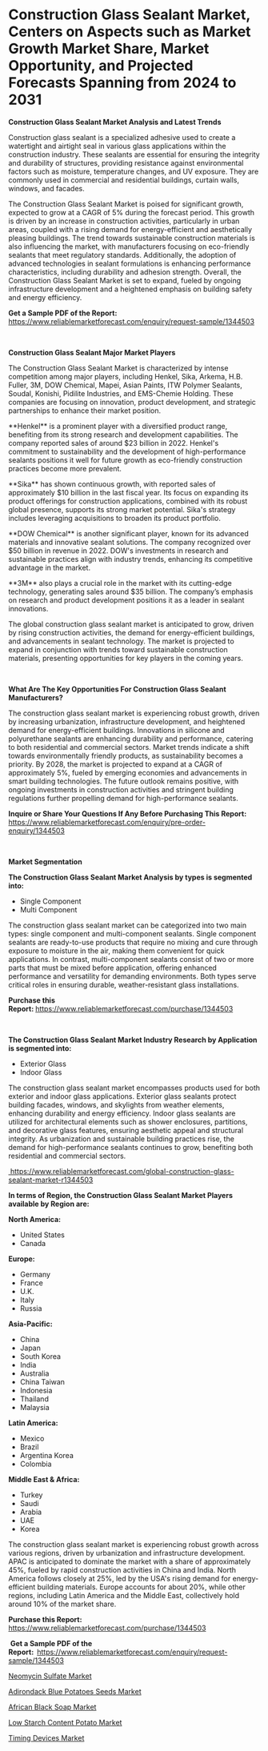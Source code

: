 <p><h1>Construction Glass Sealant Market, Centers on Aspects such as Market Growth Market Share, Market Opportunity, and Projected Forecasts Spanning from 2024 to 2031</h1></p><p><strong>Construction Glass Sealant Market Analysis and Latest Trends</strong></p>
<p><p>Construction glass sealant is a specialized adhesive used to create a watertight and airtight seal in various glass applications within the construction industry. These sealants are essential for ensuring the integrity and durability of structures, providing resistance against environmental factors such as moisture, temperature changes, and UV exposure. They are commonly used in commercial and residential buildings, curtain walls, windows, and facades.</p><p>The Construction Glass Sealant Market is poised for significant growth, expected to grow at a CAGR of 5% during the forecast period. This growth is driven by an increase in construction activities, particularly in urban areas, coupled with a rising demand for energy-efficient and aesthetically pleasing buildings. The trend towards sustainable construction materials is also influencing the market, with manufacturers focusing on eco-friendly sealants that meet regulatory standards. Additionally, the adoption of advanced technologies in sealant formulations is enhancing performance characteristics, including durability and adhesion strength. Overall, the Construction Glass Sealant Market is set to expand, fueled by ongoing infrastructure development and a heightened emphasis on building safety and energy efficiency.</p></p>
<p><strong>Get a Sample PDF of the Report:&nbsp;</strong> <a href="https://www.reliablemarketforecast.com/enquiry/request-sample/1344503?utm_campaign=1144&utm_medium=2&utm_source=Github&utm_content=ia&utm_term=30092024&utm_id=construction-glass-sealant">https://www.reliablemarketforecast.com/enquiry/request-sample/1344503</a></p>
<p>&nbsp;</p>
<p><strong>Construction Glass Sealant Major Market Players</strong></p>
<p><p>The Construction Glass Sealant Market is characterized by intense competition among major players, including Henkel, Sika, Arkema, H.B. Fuller, 3M, DOW Chemical, Mapei, Asian Paints, ITW Polymer Sealants, Soudal, Konishi, Pidilite Industries, and EMS-Chemie Holding. These companies are focusing on innovation, product development, and strategic partnerships to enhance their market position.</p><p>**Henkel** is a prominent player with a diversified product range, benefiting from its strong research and development capabilities. The company reported sales of around $23 billion in 2022. Henkel's commitment to sustainability and the development of high-performance sealants positions it well for future growth as eco-friendly construction practices become more prevalent.</p><p>**Sika** has shown continuous growth, with reported sales of approximately $10 billion in the last fiscal year. Its focus on expanding its product offerings for construction applications, combined with its robust global presence, supports its strong market potential. Sika's strategy includes leveraging acquisitions to broaden its product portfolio.</p><p>**DOW Chemical** is another significant player, known for its advanced materials and innovative sealant solutions. The company recognized over $50 billion in revenue in 2022. DOW's investments in research and sustainable practices align with industry trends, enhancing its competitive advantage in the market.</p><p>**3M** also plays a crucial role in the market with its cutting-edge technology, generating sales around $35 billion. The company’s emphasis on research and product development positions it as a leader in sealant innovations.</p><p>The global construction glass sealant market is anticipated to grow, driven by rising construction activities, the demand for energy-efficient buildings, and advancements in sealant technology. The market is projected to expand in conjunction with trends toward sustainable construction materials, presenting opportunities for key players in the coming years.</p></p>
<p>&nbsp;</p>
<p><strong>What Are The Key Opportunities For Construction Glass Sealant Manufacturers?</strong></p>
<p><p>The construction glass sealant market is experiencing robust growth, driven by increasing urbanization, infrastructure development, and heightened demand for energy-efficient buildings. Innovations in silicone and polyurethane sealants are enhancing durability and performance, catering to both residential and commercial sectors. Market trends indicate a shift towards environmentally friendly products, as sustainability becomes a priority. By 2028, the market is projected to expand at a CAGR of approximately 5%, fueled by emerging economies and advancements in smart building technologies. The future outlook remains positive, with ongoing investments in construction activities and stringent building regulations further propelling demand for high-performance sealants.</p></p>
<p><strong>Inquire or Share Your Questions If Any Before Purchasing This Report:</strong> <a href="https://www.reliablemarketforecast.com/enquiry/pre-order-enquiry/1344503?utm_campaign=1144&utm_medium=2&utm_source=Github&utm_content=ia&utm_term=30092024&utm_id=construction-glass-sealant">https://www.reliablemarketforecast.com/enquiry/pre-order-enquiry/1344503</a></p>
<p>&nbsp;</p>
<p><strong>Market Segmentation</strong></p>
<p><strong>The Construction Glass Sealant Market Analysis by types is segmented into:</strong></p>
<p><ul><li>Single Component</li><li>Multi Component</li></ul></p>
<p><p>The construction glass sealant market can be categorized into two main types: single component and multi-component sealants. Single component sealants are ready-to-use products that require no mixing and cure through exposure to moisture in the air, making them convenient for quick applications. In contrast, multi-component sealants consist of two or more parts that must be mixed before application, offering enhanced performance and versatility for demanding environments. Both types serve critical roles in ensuring durable, weather-resistant glass installations.</p></p>
<p><strong>Purchase this Report:&nbsp;</strong><a href="https://www.reliablemarketforecast.com/purchase/1344503?utm_campaign=1144&utm_medium=2&utm_source=Github&utm_content=ia&utm_term=30092024&utm_id=construction-glass-sealant">https://www.reliablemarketforecast.com/purchase/1344503</a></p>
<p>&nbsp;</p>
<p><strong>The Construction Glass Sealant Market Industry Research by Application is segmented into:</strong></p>
<p><ul><li>Exterior Glass</li><li>Indoor Glass</li></ul></p>
<p><p>The construction glass sealant market encompasses products used for both exterior and indoor glass applications. Exterior glass sealants protect building facades, windows, and skylights from weather elements, enhancing durability and energy efficiency. Indoor glass sealants are utilized for architectural elements such as shower enclosures, partitions, and decorative glass features, ensuring aesthetic appeal and structural integrity. As urbanization and sustainable building practices rise, the demand for high-performance sealants continues to grow, benefiting both residential and commercial sectors.</p></p>
<p><a href="https://www.reliablemarketforecast.com/global-construction-glass-sealant-market-r1344503?utm_campaign=1144&utm_medium=2&utm_source=Github&utm_content=ia&utm_term=30092024&utm_id=construction-glass-sealant">&nbsp;https://www.reliablemarketforecast.com/global-construction-glass-sealant-market-r1344503</a></p>
<p><strong>In terms of Region, the Construction Glass Sealant Market Players available by Region are:</strong></p>
<p>
    <p> <strong> North America: </strong>
        <ul>
            <li>United States</li>
            <li>Canada</li>
        </ul>
        </p> 
    <p> <strong> Europe: </strong>
        <ul>
            <li>Germany</li>
            <li>France</li>
            <li>U.K.</li>
            <li>Italy</li>
            <li>Russia</li>
        </ul>
        </p> 
    <p> <strong> Asia-Pacific: </strong>
        <ul>
            <li>China</li>
            <li>Japan</li>
            <li>South Korea</li>
            <li>India</li>
            <li>Australia</li>
            <li>China Taiwan</li>
            <li>Indonesia</li>
            <li>Thailand</li>
            <li>Malaysia</li>
        </ul>
        </p> 
    <p> <strong> Latin America: </strong>
        <ul>
            <li>Mexico</li>
            <li>Brazil</li>
            <li>Argentina Korea</li>
            <li>Colombia</li>
        </ul>
        </p> 
    <p> <strong> Middle East & Africa: </strong>
        <ul>
            <li>Turkey</li>
            <li>Saudi</li>
            <li>Arabia</li>
            <li>UAE</li>
            <li>Korea</li>
        </ul>
    </p>
    </p>
<p><p>The construction glass sealant market is experiencing robust growth across various regions, driven by urbanization and infrastructure development. APAC is anticipated to dominate the market with a share of approximately 45%, fueled by rapid construction activities in China and India. North America follows closely at 25%, led by the USA's rising demand for energy-efficient building materials. Europe accounts for about 20%, while other regions, including Latin America and the Middle East, collectively hold around 10% of the market share.</p></p>
<p><strong>Purchase this Report: </strong><a href="https://www.reliablemarketforecast.com/purchase/1344503?utm_campaign=1144&utm_medium=2&utm_source=Github&utm_content=ia&utm_term=30092024&utm_id=construction-glass-sealant">https://www.reliablemarketforecast.com/purchase/1344503</a></p>
<p>&nbsp;<strong>Get a Sample PDF of the Report:&nbsp;&nbsp;</strong><a href="https://www.reliablemarketforecast.com/enquiry/request-sample/1344503?utm_campaign=1144&utm_medium=2&utm_source=Github&utm_content=ia&utm_term=30092024&utm_id=construction-glass-sealant">https://www.reliablemarketforecast.com/enquiry/request-sample/1344503</a></p>
<p><strong></strong></p>
<p><p><a href="https://www.linkedin.com/pulse/what-innovations-market-trends-shaping-neomycin-sulfate-iipcf?utm_campaign=1144&utm_medium=2&utm_source=Github&utm_content=ia&utm_term=30092024&utm_id=construction-glass-sealant">Neomycin Sulfate Market</a></p><p><a href="https://github.com/florindahutky/Market-Research-Report-List-1/blob/main/adirondack-blue-potatoes-seeds-market.md?utm_campaign=1144&utm_medium=2&utm_source=Github&utm_content=ia&utm_term=30092024&utm_id=construction-glass-sealant">Adirondack Blue Potatoes Seeds Market</a></p><p><a href="https://www.linkedin.com/pulse/mapping-african-black-soap-market-trends-challenges-breakthroughs-wypzf?utm_campaign=1144&utm_medium=2&utm_source=Github&utm_content=ia&utm_term=30092024&utm_id=construction-glass-sealant">African Black Soap Market</a></p><p><a href="https://github.com/Angelapatterson584/Market-Research-Report-List-1/blob/main/low-starch-content-potato-market.md?utm_campaign=1144&utm_medium=2&utm_source=Github&utm_content=ia&utm_term=30092024&utm_id=construction-glass-sealant">Low Starch Content Potato Market</a></p><p><a href="https://issuu.com/reportprime-2/docs/timing-devices-market-size-2030.ppt_26d1905c0ba51a?utm_campaign=1144&utm_medium=2&utm_source=Github&utm_content=ia&utm_term=30092024&utm_id=construction-glass-sealant">Timing Devices Market</a></p></p>